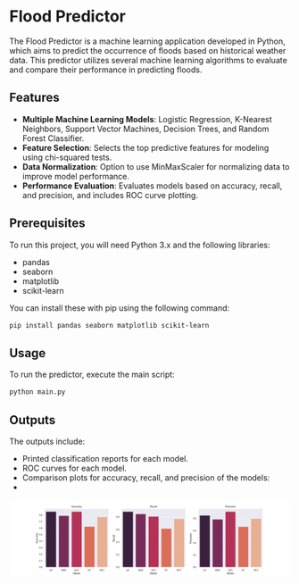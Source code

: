 # Flood Predictor

The Flood Predictor is a machine learning application developed in Python, which aims to predict the occurrence of
floods based on historical weather data. This predictor utilizes several machine learning algorithms to evaluate and
compare their performance in predicting floods.

## Features

- **Multiple Machine Learning Models**: Logistic Regression, K-Nearest Neighbors, Support Vector Machines, Decision
  Trees, and Random Forest Classifier.
- **Feature Selection**: Selects the top predictive features for modeling using chi-squared tests.
- **Data Normalization**: Option to use MinMaxScaler for normalizing data to improve model performance.
- **Performance Evaluation**: Evaluates models based on accuracy, recall, and precision, and includes ROC curve
  plotting.

## Prerequisites

To run this project, you will need Python 3.x and the following libraries:

- pandas
- seaborn
- matplotlib
- scikit-learn

You can install these with pip using the following command:

```bash
pip install pandas seaborn matplotlib scikit-learn
```

## Usage

To run the predictor, execute the main script:

```bash
python main.py
```

## Outputs

The outputs include:

- Printed classification reports for each model.
- ROC curves for each model.
- Comparison plots for accuracy, recall, and precision of the models:
-

![Comparison for the ML models](results.png)

